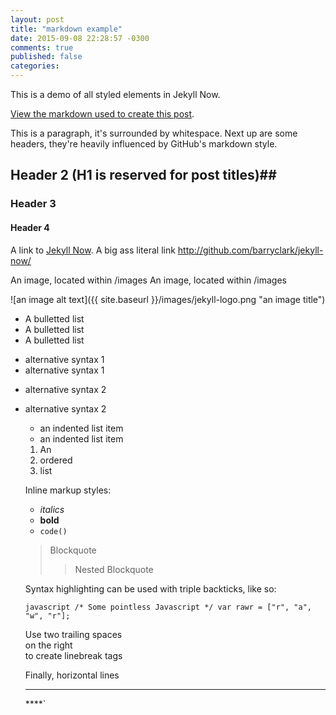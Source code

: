 ```yaml
---
layout: post
title: "markdown example"
date: 2015-09-08 22:28:57 -0300
comments: true
published: false
categories: 
---
```


This is a demo of all styled elements in Jekyll Now.

[View the markdown used to create this post](https://raw.githubusercontent.com/barryclark/www.jekyllnow.com/gh-pages/_posts/2014-6-19-Markdown-Style-Guide.md).

This is a paragraph, it's surrounded by whitespace. Next up are some headers, they're heavily influenced by GitHub's markdown style.

## Header 2 (H1 is reserved for post titles)##

### Header 3

#### Header 4

A link to [Jekyll Now](http://github.com/barryclark/jekyll-now/). A big ass literal link <http://github.com/barryclark/jekyll-now/>

An image, located within /images
An image, located within /images

![an image alt text]({{ site.baseurl }}/images/jekyll-logo.png "an image title")

* A bulletted list
* A bulletted list
* A bulletted list
- alternative syntax 1
- alternative syntax 1
+ alternative syntax 2
+ alternative syntax 2

  - an indented list item
  - an indented list item

  1. An
  2. ordered
  3. list

  Inline markup styles:

  - _italics_
  - **bold**
  - `code()`

  > Blockquote
  >> Nested Blockquote

  Syntax highlighting can be used with triple backticks, like so:

  ``javascript
  /* Some pointless Javascript */
  var rawr = ["r", "a", "w", "r"];
  ``
  
  Use two trailing spaces  
  on the right  
  to create linebreak tags  
  
  Finally, horizontal lines
  
  ----
  ****`
